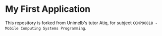 # My First Application
This repository is forked from Unimelb's tutor Atiq, for subject `COMP90018 - Mobile Computing Systems Programming`.